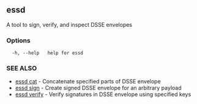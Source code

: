 ## essd

A tool to sign, verify, and inspect DSSE envelopes

### Options

```
  -h, --help   help for essd
```

### SEE ALSO

* [essd cat](essd_cat.md)	 - Concatenate specified parts of DSSE envelope
* [essd sign](essd_sign.md)	 - Create signed DSSE envelope for an arbitrary payload
* [essd verify](essd_verify.md)	 - Verify signatures in DSSE envelope using specified keys

